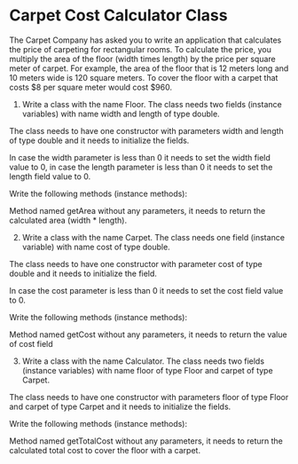 # Carpet Cost Calculator Class #
The Carpet Company has asked you to write an application that calculates the price of carpeting
for rectangular rooms. To calculate the price, you multiply the area of the floor (width times length) by the
price per square meter of carpet.  For example, the area of the floor that is 12 meters long and 10 meters wide
is 120 square meters. To cover the floor
with a carpet that costs $8 per square meter would cost $960.

1. Write a class with the name Floor. The class needs two fields (instance variables) with name width and
 length of type double.

The class needs to have one constructor with parameters width and length of type double and it needs to initialize the
fields.

In case the width parameter is less than 0 it needs to set the width field value to 0, in case the length parameter is
 less than 0 it needs to set the length field value to 0.

Write the following methods (instance methods):

Method named getArea without any parameters, it needs to return the calculated area (width * length).



2. Write a class with the name Carpet. The class needs one field (instance variable) with name cost of type double.

The class needs to have one constructor with parameter cost of type double and it needs to initialize the field.

In case the cost parameter is less than 0 it needs to set the cost field value to 0.

Write the following methods (instance methods):

Method named getCost without any parameters, it needs to return the value of cost field



3. Write a class with the name Calculator. The class needs two fields (instance variables) with name floor of type Floor
and carpet of type Carpet.

The class needs to have one constructor with parameters floor of type Floor and carpet of type Carpet and it needs to 
initialize the fields.

Write the following methods (instance methods):

Method named getTotalCost without any parameters, it needs to return the calculated total cost to cover the
floor with a carpet.